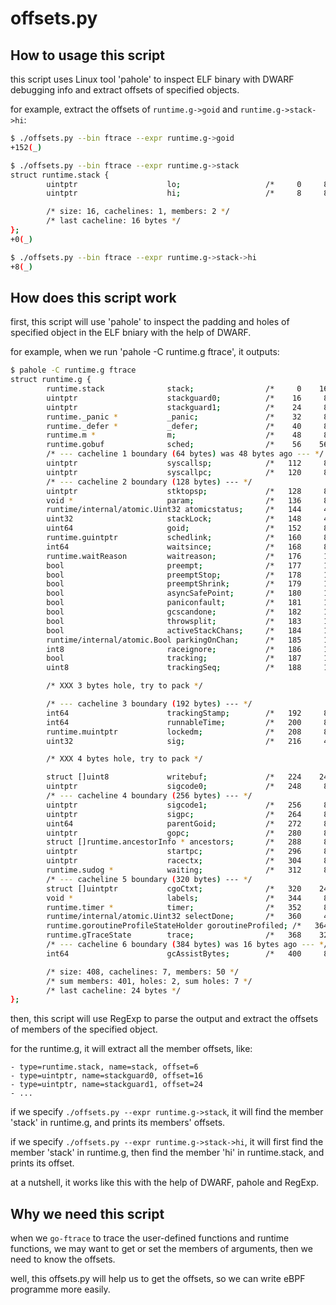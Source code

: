 # offsets.py

## How to usage this script

this script uses Linux tool 'pahole' to inspect ELF binary with DWARF debugging info and extract offsets of specified objects.

for example, extract the offsets of `runtime.g->goid` and `runtime.g->stack->hi`:

```bash
$ ./offsets.py --bin ftrace --expr runtime.g->goid
+152(_)

$ ./offsets.py --bin ftrace --expr runtime.g->stack
struct runtime.stack {
        uintptr                    lo;                   /*     0     8 */
        uintptr                    hi;                   /*     8     8 */

        /* size: 16, cachelines: 1, members: 2 */
        /* last cacheline: 16 bytes */
};
+0(_)

$ ./offsets.py --bin ftrace --expr runtime.g->stack->hi
+8(_)
```

## How does this script work

first, this script will use 'pahole' to inspect the padding and holes of specified object in the ELF bniary with the help of DWARF.

for example, when we run 'pahole -C runtime.g ftrace', it outputs:

```bash
$ pahole -C runtime.g ftrace
struct runtime.g {
        runtime.stack              stack;                /*     0    16 */
        uintptr                    stackguard0;          /*    16     8 */
        uintptr                    stackguard1;          /*    24     8 */
        runtime._panic *           _panic;               /*    32     8 */
        runtime._defer *           _defer;               /*    40     8 */
        runtime.m *                m;                    /*    48     8 */
        runtime.gobuf              sched;                /*    56    56 */
        /* --- cacheline 1 boundary (64 bytes) was 48 bytes ago --- */
        uintptr                    syscallsp;            /*   112     8 */
        uintptr                    syscallpc;            /*   120     8 */
        /* --- cacheline 2 boundary (128 bytes) --- */
        uintptr                    stktopsp;             /*   128     8 */
        void *                     param;                /*   136     8 */
        runtime/internal/atomic.Uint32 atomicstatus;     /*   144     4 */
        uint32                     stackLock;            /*   148     4 */
        uint64                     goid;                 /*   152     8 */
        runtime.guintptr           schedlink;            /*   160     8 */
        int64                      waitsince;            /*   168     8 */
        runtime.waitReason         waitreason;           /*   176     1 */
        bool                       preempt;              /*   177     1 */
        bool                       preemptStop;          /*   178     1 */
        bool                       preemptShrink;        /*   179     1 */
        bool                       asyncSafePoint;       /*   180     1 */
        bool                       paniconfault;         /*   181     1 */
        bool                       gcscandone;           /*   182     1 */
        bool                       throwsplit;           /*   183     1 */
        bool                       activeStackChans;     /*   184     1 */
        runtime/internal/atomic.Bool parkingOnChan;      /*   185     1 */
        int8                       raceignore;           /*   186     1 */
        bool                       tracking;             /*   187     1 */
        uint8                      trackingSeq;          /*   188     1 */

        /* XXX 3 bytes hole, try to pack */

        /* --- cacheline 3 boundary (192 bytes) --- */
        int64                      trackingStamp;        /*   192     8 */
        int64                      runnableTime;         /*   200     8 */
        runtime.muintptr           lockedm;              /*   208     8 */
        uint32                     sig;                  /*   216     4 */

        /* XXX 4 bytes hole, try to pack */

        struct []uint8             writebuf;             /*   224    24 */
        uintptr                    sigcode0;             /*   248     8 */
        /* --- cacheline 4 boundary (256 bytes) --- */
        uintptr                    sigcode1;             /*   256     8 */
        uintptr                    sigpc;                /*   264     8 */
        uint64                     parentGoid;           /*   272     8 */
        uintptr                    gopc;                 /*   280     8 */
        struct []runtime.ancestorInfo * ancestors;       /*   288     8 */
        uintptr                    startpc;              /*   296     8 */
        uintptr                    racectx;              /*   304     8 */
        runtime.sudog *            waiting;              /*   312     8 */
        /* --- cacheline 5 boundary (320 bytes) --- */
        struct []uintptr           cgoCtxt;              /*   320    24 */
        void *                     labels;               /*   344     8 */
        runtime.timer *            timer;                /*   352     8 */
        runtime/internal/atomic.Uint32 selectDone;       /*   360     4 */
        runtime.goroutineProfileStateHolder goroutineProfiled; /*   364     4 */
        runtime.gTraceState        trace;                /*   368    32 */
        /* --- cacheline 6 boundary (384 bytes) was 16 bytes ago --- */
        int64                      gcAssistBytes;        /*   400     8 */

        /* size: 408, cachelines: 7, members: 50 */
        /* sum members: 401, holes: 2, sum holes: 7 */
        /* last cacheline: 24 bytes */
};
```

then, this script will use RegExp to parse the output and extract the offsets of members of the specified object.

for the runtime.g, it will extract all the member offsets, like:
```
- type=runtime.stack, name=stack, offset=6
- type=uintptr, name=stackguard0, offset=16
- type=uintptr, name=stackguard1, offset=24
- ...
```

if we specify `./offsets.py --expr runtime.g->stack`, it will find the member 'stack' in runtime.g, and prints its members' offsets.

if we specify `./offsets.py --expr runtime.g->stack->hi`, it will first find the member 'stack' in runtime.g, then find the member 'hi' in runtime.stack, and prints its offset.

at a nutshell, it works like this with the help of DWARF, pahole and RegExp.

## Why we need this script

when we `go-ftrace` to trace the user-defined functions and runtime functions, we may want to get or set the members of arguments, then we need to know the offsets.

well, this offsets.py will help us to get the offsets, so we can write eBPF programme more easily.
